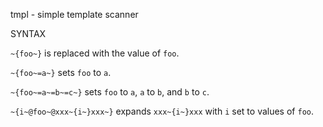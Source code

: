 tmpl - simple template scanner

SYNTAX

`~{foo~}` is replaced with the value of `foo`.

`~{foo~=a~}` sets `foo` to `a`.

`~{foo~=a~=b~=c~}` sets `foo` to `a`, `a` to `b`, and `b` to `c`.

`~{i~@foo~@xxx~{i~}xxx~}` expands `xxx~{i~}xxx` with `i` set to values of `foo`.
